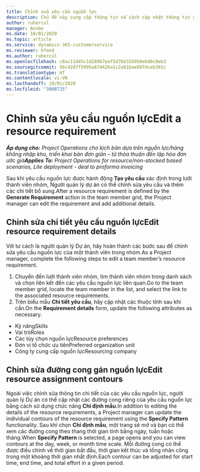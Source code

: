 ```yaml
---
title: Chỉnh sửa yêu cầu nguồn lực
description: Chủ đề này cung cấp thông tin về cách cập nhật thông tin yêu cầu nguồn lực.
author: ruhercul
manager: Annbe
ms.date: 10/01/2020
ms.topic: article
ms.service: dynamics-365-customerservice
ms.reviewer: kfend
ms.author: ruhercul
ms.openlocfilehash: c8ac11d45c1d28967eaf5d76b326950ebd0c8eb3
ms.sourcegitcommit: 56c42d7f5995a674426a1c2a81bae897dceb391c
ms.translationtype: HT
ms.contentlocale: vi-VN
ms.lasthandoff: 10/01/2020
ms.locfileid: "3908725"
---
```

# <a name="edit-a-resource-requirement"></a><span data-ttu-id="741df-103">Chỉnh sửa yêu cầu nguồn lực</span><span class="sxs-lookup"><span data-stu-id="741df-103">Edit a resource requirement</span></span>

<span data-ttu-id="741df-104">_**Áp dụng cho:** Project Operations cho kịch bản dựa trên nguồn lực/hàng không nhập kho, triển khai bản đơn giản – từ thỏa thuận đến lập hóa đơn ước giá_</span><span class="sxs-lookup"><span data-stu-id="741df-104">_**Applies To:** Project Operations for resource/non-stocked based scenarios, Lite deployment - deal to proforma invoicing_</span></span>

<span data-ttu-id="741df-105">Sau khi yêu cầu nguồn lực được hành động **Tạo yêu cầu** xác định trong lưới thành viên nhóm, Người quản lý dự án có thể chỉnh sửa yêu cầu và thêm các chi tiết bổ sung.</span><span class="sxs-lookup"><span data-stu-id="741df-105">After a resource requirement is defined by the **Generate Requirement** action in the team member grid, the Project manager can edit the requirement and add additional details.</span></span>

## <a name="edit-resource-requirement-details"></a><span data-ttu-id="741df-106">Chỉnh sửa chi tiết yêu cầu nguồn lực</span><span class="sxs-lookup"><span data-stu-id="741df-106">Edit resource requirement details</span></span>

<span data-ttu-id="741df-107">Với tư cách là người quản lý Dự án, hãy hoàn thành các bước sau để chỉnh sửa yêu cầu nguồn lực của một thành viên trong nhóm.</span><span class="sxs-lookup"><span data-stu-id="741df-107">As a Project manager, complete the following steps to edit a team member’s resource requirement.</span></span>

1. <span data-ttu-id="741df-108">Chuyển đến lưới thành viên nhóm, tìm thành viên nhóm trong danh sách và chọn liên kết đến các yêu cầu nguồn lực liên quan.</span><span class="sxs-lookup"><span data-stu-id="741df-108">Go to the team member grid, locate the team member in the list, and select the link to the associated resource requirements.</span></span>
2. <span data-ttu-id="741df-109">Trên biểu mẫu **Chi tiết yêu cầu**, hãy cập nhật các thuộc tính sau khi cần.</span><span class="sxs-lookup"><span data-stu-id="741df-109">On the **Requirement details** form, update the following attributes as necessary.</span></span>

- <span data-ttu-id="741df-110">Kỹ năng</span><span class="sxs-lookup"><span data-stu-id="741df-110">Skills</span></span>
- <span data-ttu-id="741df-111">Vai trò</span><span class="sxs-lookup"><span data-stu-id="741df-111">Roles</span></span>
- <span data-ttu-id="741df-112">Các tùy chọn nguồn lực</span><span class="sxs-lookup"><span data-stu-id="741df-112">Resource preferences</span></span>
- <span data-ttu-id="741df-113">Đơn vị tổ chức ưu tiên</span><span class="sxs-lookup"><span data-stu-id="741df-113">Preferred organization unit</span></span>
- <span data-ttu-id="741df-114">Công ty cung cấp nguồn lực</span><span class="sxs-lookup"><span data-stu-id="741df-114">Resourcing company</span></span>

## <a name="edit-resource-assignment-contours"></a><span data-ttu-id="741df-115">Chỉnh sửa đường cong gán nguồn lực</span><span class="sxs-lookup"><span data-stu-id="741df-115">Edit resource assignment contours</span></span>

<span data-ttu-id="741df-116">Ngoài việc chỉnh sửa thông tin chi tiết của các yêu cầu nguồn lực, người quản lý Dự án có thể cập nhật các đường cong riêng của yêu cầu nguồn lực bằng cách sử dụng chức năng **Chỉ định mẫu**.</span><span class="sxs-lookup"><span data-stu-id="741df-116">In addition to editing the details of the resource requirements, a Project manager can update the individual contours of the resource requirement using the **Specify Pattern** functionality.</span></span> <span data-ttu-id="741df-117">Sau khi chọn **Chỉ định mẫu**, một trang sẽ mở và bạn có thể xem các đường cong theo thang thời gian tính bằng ngày, tuần hoặc tháng.</span><span class="sxs-lookup"><span data-stu-id="741df-117">When **Specify Pattern** is selected, a page opens and you can view contours at the day, week, or month time scale.</span></span> <span data-ttu-id="741df-118">Mỗi đường cong có thể được điều chỉnh về thời gian bắt đầu, thời gian kết thúc và tổng nhân công trong một khoảng thời gian nhất định.</span><span class="sxs-lookup"><span data-stu-id="741df-118">Each contour can be adjusted for start time, end time, and total effort in a given period.</span></span>